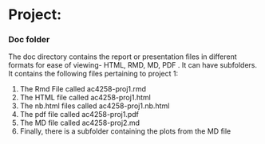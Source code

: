 # Project: 
### Doc folder

The doc directory contains the report or presentation files in different formats for ease of viewing- HTML, RMD, MD, PDF . It can have subfolders. 
It contains the following files pertaining to project 1:
1. The Rmd File called ac4258-proj1.rmd
2. The HTML file called ac4258-proj1.html
3. The nb.html files called ac4258-proj1.nb.html
4. The pdf file called ac4258-proj1.pdf
5. The MD file called ac4258-proj2.md
6. Finally, there is a subfolder containing the plots from the MD file
